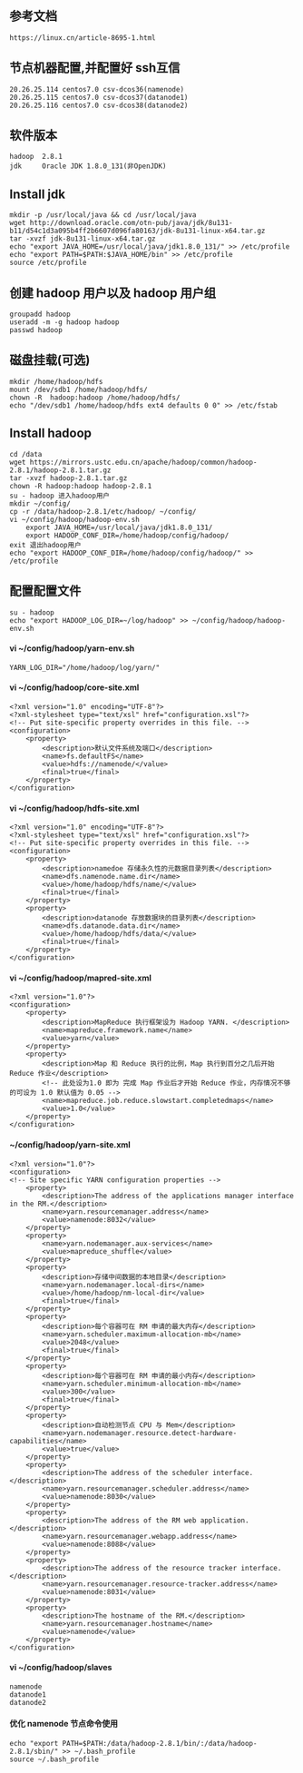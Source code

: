 ## 参考文档
    https://linux.cn/article-8695-1.html
## 节点机器配置,并配置好  ssh互信
    20.26.25.114 centos7.0 csv-dcos36(namenode)
    20.26.25.115 centos7.0 csv-dcos37(datanode1)
    20.26.25.116 centos7.0 csv-dcos38(datanode2)
## 软件版本
    hadoop  2.8.1
    jdk     Oracle JDK 1.8.0_131(非OpenJDK)
## Install jdk
    mkdir -p /usr/local/java && cd /usr/local/java
    wget http://download.oracle.com/otn-pub/java/jdk/8u131-b11/d54c1d3a095b4ff2b6607d096fa80163/jdk-8u131-linux-x64.tar.gz
    tar -xvzf jdk-8u131-linux-x64.tar.gz
    echo "export JAVA_HOME=/usr/local/java/jdk1.8.0_131/" >> /etc/profile
    echo "export PATH=$PATH:$JAVA_HOME/bin" >> /etc/profile
    source /etc/profile
## 创建 hadoop 用户以及 hadoop 用户组
    groupadd hadoop
    useradd -m -g hadoop hadoop
    passwd hadoop
## 磁盘挂载(可选)
    mkdir /home/hadoop/hdfs
    mount /dev/sdb1 /home/hadoop/hdfs/
    chown -R  hadoop:hadoop /home/hadoop/hdfs/
    echo "/dev/sdb1 /home/hadoop/hdfs ext4 defaults 0 0" >> /etc/fstab
## Install hadoop
    cd /data
    wget https://mirrors.ustc.edu.cn/apache/hadoop/common/hadoop-2.8.1/hadoop-2.8.1.tar.gz
    tar -xvzf hadoop-2.8.1.tar.gz
    chown -R hadoop:hadoop hadoop-2.8.1
    su - hadoop 进入hadoop用户
    mkdir ~/config/
    cp -r /data/hadoop-2.8.1/etc/hadoop/ ~/config/
    vi ~/config/hadoop/hadoop-env.sh
        export JAVA_HOME=/usr/local/java/jdk1.8.0_131/
        export HADOOP_CONF_DIR=/home/hadoop/config/hadoop/
    exit 退出hadoop用户
    echo "export HADOOP_CONF_DIR=/home/hadoop/config/hadoop/" >> /etc/profile
## 配置配置文件
    su - hadoop
    echo "export HADOOP_LOG_DIR=~/log/hadoop" >> ~/config/hadoop/hadoop-env.sh
#### vi ~/config/hadoop/yarn-env.sh
    YARN_LOG_DIR="/home/hadoop/log/yarn/"
#### vi ~/config/hadoop/core-site.xml
    <?xml version="1.0" encoding="UTF-8"?>
    <?xml-stylesheet type="text/xsl" href="configuration.xsl"?>
    <!-- Put site-specific property overrides in this file. -->
    <configuration>
        <property>
            <description>默认文件系统及端口</description> 
            <name>fs.defaultFS</name>
            <value>hdfs://namenode/</value>
            <final>true</final>
        </property>
    </configuration>
#### vi ~/config/hadoop/hdfs-site.xml
    <?xml version="1.0" encoding="UTF-8"?>
    <?xml-stylesheet type="text/xsl" href="configuration.xsl"?>
    <!-- Put site-specific property overrides in this file. -->
    <configuration>
        <property>
            <description>namedoe 存储永久性的元数据目录列表</description> 
            <name>dfs.namenode.name.dir</name>
            <value>/home/hadoop/hdfs/name/</value>
            <final>true</final>
        </property>
        <property>
            <description>datanode 存放数据块的目录列表</description> 
            <name>dfs.datanode.data.dir</name>
            <value>/home/hadoop/hdfs/data/</value>
            <final>true</final>
        </property>
    </configuration>
#### vi ~/config/hadoop/mapred-site.xml
    <?xml version="1.0"?>
    <configuration>
        <property> 
            <description>MapReduce 执行框架设为 Hadoop YARN. </description> 
            <name>mapreduce.framework.name</name> 
            <value>yarn</value> 
        </property>
        <property> 
            <description>Map 和 Reduce 执行的比例，Map 执行到百分之几后开始 Reduce 作业</description> 
            <!-- 此处设为1.0 即为 完成 Map 作业后才开始 Reduce 作业，内存情况不够的可设为 1.0 默认值为 0.05 -->
            <name>mapreduce.job.reduce.slowstart.completedmaps</name> 
            <value>1.0</value> 
        </property>
    </configuration>
#### ~/config/hadoop/yarn-site.xml
    <?xml version="1.0"?>
    <configuration>
    <!-- Site specific YARN configuration properties -->
        <property> 
            <description>The address of the applications manager interface in the RM.</description> 
            <name>yarn.resourcemanager.address</name> 
            <value>namenode:8032</value> 
        </property> 
        <property> 
            <name>yarn.nodemanager.aux-services</name> 
            <value>mapreduce_shuffle</value> 
        </property> 
        <property> 
            <description>存储中间数据的本地目录</description>
            <name>yarn.nodemanager.local-dirs</name> 
            <value>/home/hadoop/nm-local-dir</value> 
            <final>true</final>
        </property> 
        <property> 
            <description>每个容器可在 RM 申请的最大内存</description>
            <name>yarn.scheduler.maximum-allocation-mb</name> 
            <value>2048</value> 
            <final>true</final>
        </property> 
        <property> 
            <description>每个容器可在 RM 申请的最小内存</description>
            <name>yarn.scheduler.minimum-allocation-mb</name> 
            <value>300</value> 
            <final>true</final>
        </property> 
        <property>
            <description>自动检测节点 CPU 与 Mem</description> 
            <name>yarn.nodemanager.resource.detect-hardware-capabilities</name> 
            <value>true</value> 
        </property> 
        <property> 
            <description>The address of the scheduler interface.</description> 
            <name>yarn.resourcemanager.scheduler.address</name> 
            <value>namenode:8030</value> 
        </property> 
        <property> 
            <description>The address of the RM web application.</description> 
            <name>yarn.resourcemanager.webapp.address</name> 
            <value>namenode:8088</value> 
        </property> 
        <property> 
            <description>The address of the resource tracker interface.</description> 
            <name>yarn.resourcemanager.resource-tracker.address</name> 
            <value>namenode:8031</value> 
        </property>
        <property>  
            <description>The hostname of the RM.</description>  
            <name>yarn.resourcemanager.hostname</name>  
            <value>namenode</value>  
        </property>
    </configuration>
#### vi ~/config/hadoop/slaves
    namenode
    datanode1
    datanode2
#### 优化 namenode 节点命令使用
    echo "export PATH=$PATH:/data/hadoop-2.8.1/bin/:/data/hadoop-2.8.1/sbin/" >> ~/.bash_profile
    source ~/.bash_profile



